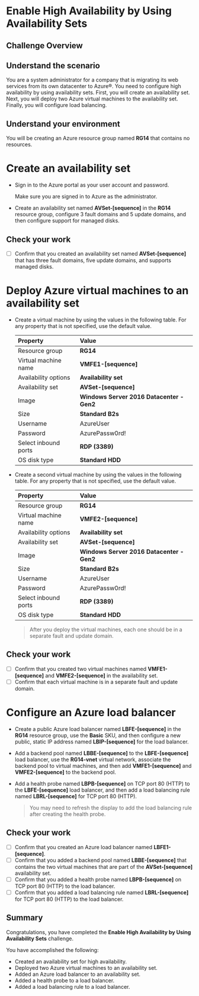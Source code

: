 # Enable High Availability by Using Availability Sets 

## Challenge Overview

## Understand the scenario

You are a system administrator for a company that is migrating its web services from its own datacenter to Azure®. You need to configure high availability by using availability sets. First, you will create an availability set. Next, you will deploy two Azure virtual machines to the availability set. Finally, you will configure load balancing.

## Understand your environment
You will be creating an Azure resource group named **RG14** that contains no resources.

# Create an availability set

- Sign in to the Azure portal as your user account and password.

  Make sure you are signed in to Azure as the administrator.

- Create an availability set named **AVSet-[sequence]** in the **RG14** resource group, configure 3 fault domains and 5 update domains, and then configure support for managed disks.

## Check your work

- [ ] Confirm that you created an availability set named **AVSet-[sequence]** that has three fault domains, five update domains, and supports managed disks.

# Deploy Azure virtual machines to an availability set

- Create a virtual machine by using the values in the following table. For any property that is not specified, use the default value.

  | Property             | Value                                     |
  | :------------------- | :---------------------------------------- |
  | Resource group       | **RG14**                                  |
  | Virtual machine name | **VMFE1-[sequence]**                      |
  | Availability options | **Availability set**                      |
  | Availability set     | **AVSet-[sequence]**                      |
  | Image                | **Windows Server 2016 Datacenter - Gen2** |
  | Size                 | **Standard B2s**                          |
  | Username             | AzureUser                                 |
  | Password             | AzurePassw0rd!                            |
  | Select inbound ports | **RDP (3389)**                            |
  | OS disk type         | **Standard HDD**                          |

- Create a second virtual machine by using the values in the following table. For any property that is not specified, use the default value.

  | Property             | Value                                     |
  | :------------------- | :---------------------------------------- |
  | Resource group       | **RG14**                                  |
  | Virtual machine name | **VMFE2-[sequence]**                      |
  | Availability options | **Availability set**                      |
  | Availability set     | **AVSet-[sequence]**                      |
  | Image                | **Windows Server 2016 Datacenter - Gen2** |
  | Size                 | **Standard B2s**                          |
  | Username             | AzureUser                                 |
  | Password             | AzurePassw0rd!                            |
  | Select inbound ports | **RDP (3389)**                            |
  | OS disk type         | **Standard HDD**                          |

  > After you deploy the virtual machines, each one should be in a separate fault and update domain.

## Check your work

- [ ] Confirm that you created two virtual machines named **VMFE1-[sequence]** and **VMFE2-[sequence]** in the availability set.
- [ ] Confirm that each virtual machine is in a separate fault and update domain.

# Configure an Azure load balancer

- Create a public Azure load balancer named **LBFE-[sequence]** in the **RG14** resource group, use the **Basic** SKU, and then configure a new public, static IP address named **LBIP-[sequence]** for the load balancer.

- Add a backend pool named **LBBE-[sequence]** to the **LBFE-[sequence]** load balancer, use the **RG14-vnet** virtual network, associate the backend pool to virtual machines, and then add **VMFE1-[sequence]** and **VMFE2-[sequence]** to the backend pool.

- Add a health probe named **LBPB-[sequence]** on TCP port 80 (HTTP) to the **LBFE-[sequence]** load balancer, and then add a load balancing rule named **LBRL-[sequence]** for TCP port 80 (HTTP).

  > You may need to refresh the display to add the load balancing rule after creating the health probe.

## Check your work

- [ ] Confirm that you created an Azure load balancer named **LBFE1-[sequence]**.
- [ ] Confirm that you added a backend pool named **LBBE-[sequence]** that contains the two virtual machines that are part of the **AVSet-[sequence]** availability set.
- [ ] Confirm that you added a health probe named **LBPB-[sequence]** on TCP port 80 (HTTP) to the load balancer.
- [ ] Confirm that you added a load balancing rule named **LBRL-[sequence]** for TCP port 80 (HTTP) to the load balancer.

## Summary

Congratulations, you have completed the **Enable High Availability by Using Availability Sets** challenge.

You have accomplished the following:

- Created an availability set for high availability.
- Deployed two Azure virtual machines to an availability set.
- Added an Azure load balancer to an availability set.
- Added a health probe to a load balancer.
- Added a load balancing rule to a load balancer.